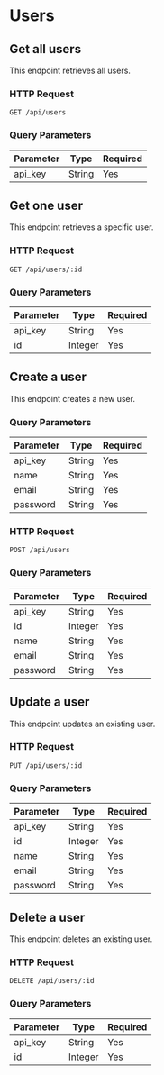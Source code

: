 # Users

## Get all users

This endpoint retrieves all users.

### HTTP Request

`GET /api/users`

### Query Parameters

Parameter | Type    | Required
--------- | ----    | --------
api_key   | String  | Yes

## Get one user

This endpoint retrieves a specific user.

### HTTP Request

`GET /api/users/:id`

### Query Parameters

Parameter | Type    | Required
--------- | ----    | --------
api_key   | String  | Yes
id        | Integer | Yes

## Create a user

This endpoint creates a new user.

### Query Parameters

Parameter | Type    | Required
--------- | ----    | --------
api_key   | String  | Yes
name      | String  | Yes
email     | String  | Yes
password  | String  | Yes

### HTTP Request

`POST /api/users`

### Query Parameters

Parameter | Type    | Required
--------- | ----    | --------
api_key   | String  | Yes
id        | Integer | Yes
name      | String  | Yes
email     | String  | Yes
password  | String  | Yes

## Update a user

This endpoint updates an existing user.

### HTTP Request

`PUT /api/users/:id`

### Query Parameters

Parameter | Type    | Required
--------- | ----    | --------
api_key   | String  | Yes
id        | Integer | Yes
name      | String  | Yes
email     | String  | Yes
password  | String  | Yes

## Delete a user

This endpoint deletes an existing user.

### HTTP Request

`DELETE /api/users/:id`

### Query Parameters

Parameter | Type    | Required
--------- | ----    | --------
api_key   | String  | Yes
id        | Integer | Yes
